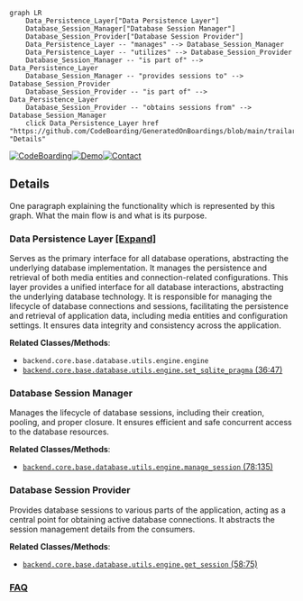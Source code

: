 ```mermaid
graph LR
    Data_Persistence_Layer["Data Persistence Layer"]
    Database_Session_Manager["Database Session Manager"]
    Database_Session_Provider["Database Session Provider"]
    Data_Persistence_Layer -- "manages" --> Database_Session_Manager
    Data_Persistence_Layer -- "utilizes" --> Database_Session_Provider
    Database_Session_Manager -- "is part of" --> Data_Persistence_Layer
    Database_Session_Manager -- "provides sessions to" --> Database_Session_Provider
    Database_Session_Provider -- "is part of" --> Data_Persistence_Layer
    Database_Session_Provider -- "obtains sessions from" --> Database_Session_Manager
    click Data_Persistence_Layer href "https://github.com/CodeBoarding/GeneratedOnBoardings/blob/main/trailarr/Data_Persistence_Layer.md" "Details"
```

[![CodeBoarding](https://img.shields.io/badge/Generated%20by-CodeBoarding-9cf?style=flat-square)](https://github.com/CodeBoarding/CodeBoarding)[![Demo](https://img.shields.io/badge/Try%20our-Demo-blue?style=flat-square)](https://www.codeboarding.org/demo)[![Contact](https://img.shields.io/badge/Contact%20us%20-%20contact@codeboarding.org-lightgrey?style=flat-square)](mailto:contact@codeboarding.org)

## Details

One paragraph explaining the functionality which is represented by this graph. What the main flow is and what is its purpose.

### Data Persistence Layer [[Expand]](./Data_Persistence_Layer.md)
Serves as the primary interface for all database operations, abstracting the underlying database implementation. It manages the persistence and retrieval of both media entities and connection-related configurations. This layer provides a unified interface for all database interactions, abstracting the underlying database technology. It is responsible for managing the lifecycle of database connections and sessions, facilitating the persistence and retrieval of application data, including media entities and configuration settings. It ensures data integrity and consistency across the application.


**Related Classes/Methods**:

- `backend.core.base.database.utils.engine.engine`
- <a href="https://github.com/nandyalu/trailarr/blob/main/backend/core/base/database/utils/engine.py#L36-L47" target="_blank" rel="noopener noreferrer">`backend.core.base.database.utils.engine.set_sqlite_pragma` (36:47)</a>


### Database Session Manager
Manages the lifecycle of database sessions, including their creation, pooling, and proper closure. It ensures efficient and safe concurrent access to the database resources.


**Related Classes/Methods**:

- <a href="https://github.com/nandyalu/trailarr/blob/main/backend/core/base/database/utils/engine.py#L78-L135" target="_blank" rel="noopener noreferrer">`backend.core.base.database.utils.engine.manage_session` (78:135)</a>


### Database Session Provider
Provides database sessions to various parts of the application, acting as a central point for obtaining active database connections. It abstracts the session management details from the consumers.


**Related Classes/Methods**:

- <a href="https://github.com/nandyalu/trailarr/blob/main/backend/core/base/database/utils/engine.py#L58-L75" target="_blank" rel="noopener noreferrer">`backend.core.base.database.utils.engine.get_session` (58:75)</a>




### [FAQ](https://github.com/CodeBoarding/GeneratedOnBoardings/tree/main?tab=readme-ov-file#faq)